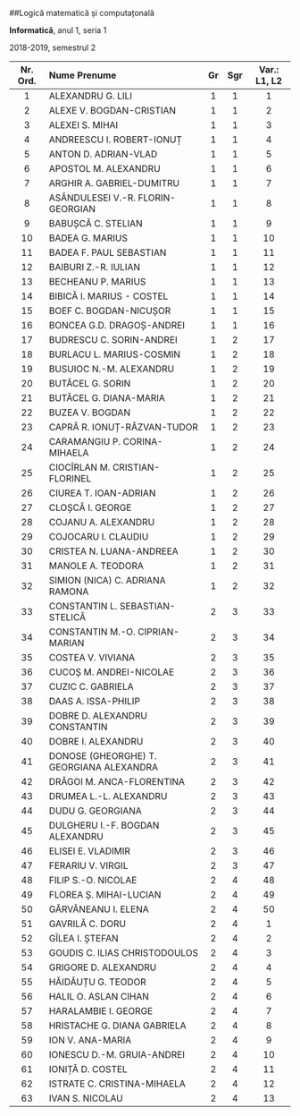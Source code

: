 ##Logică matematică și computațonală

**Informatică**, anul 1, seria 1

2018-2019, semestrul 2


| Nr. Ord. | Nume Prenume | Gr | Sgr | Var.: L1, L2 |
| :---: | :--- | :---: | :---: | :---: |
| 1 | ALEXANDRU G. LILI | 1 | 1 | 1 |
| 2 | ALEXE V. BOGDAN-CRISTIAN | 1 | 1 | 2 |
| 3 | ALEXEI S. MIHAI | 1 | 1 | 3 |
| 4 | ANDREESCU I. ROBERT-IONUȚ | 1 | 1 | 4 |
| 5 | ANTON D. ADRIAN-VLAD | 1 | 1 | 5 |
| 6 | APOSTOL M. ALEXANDRU | 1 | 1 | 6 |
| 7 | ARGHIR A. GABRIEL-DUMITRU | 1 | 1 | 7 |
| 8 | ASĂNDULESEI V.-R. FLORIN-GEORGIAN | 1 | 1 | 8 |
| 9 | BABUȘCĂ C. STELIAN | 1 | 1 | 9 |
| 10 | BADEA G. MARIUS | 1 | 1 | 10 |
| 11 | BADEA F. PAUL SEBASTIAN | 1 | 1 | 11 |
| 12 | BAIBURI Z.-R. IULIAN | 1 | 1 | 12 |
| 13 | BECHEANU P. MARIUS | 1 | 1 | 13 |
| 14 | BIBICĂ I. MARIUS - COSTEL | 1 | 1 | 14 |
| 15 | BOEF C. BOGDAN-NICUȘOR | 1 | 1 | 15 |
| 16 | BONCEA G.D. DRAGOȘ-ANDREI | 1 | 1 | 16 |
| 17 | BUDRESCU C. SORIN-ANDREI | 1 | 2 | 17 |
| 18 | BURLACU L. MARIUS-COSMIN | 1 | 2 | 18 |
| 19 | BUSUIOC N.-M. ALEXANDRU | 1 | 2 | 19 |
| 20 | BUTĂCEL G. SORIN | 1 | 2 | 20 |
| 21 | BUTĂCEL G. DIANA-MARIA | 1 | 2 | 21 |
| 22 | BUZEA V. BOGDAN | 1 | 2 | 22 |
| 23 | CAPRĂ R. IONUȚ-RĂZVAN-TUDOR | 1 | 2 | 23 |
| 24 | CARAMANGIU P. CORINA-MIHAELA | 1 | 2 | 24 |
| 25 | CIOCÎRLAN M. CRISTIAN-FLORINEL | 1 | 2 | 25 |
| 26 | CIUREA T. IOAN-ADRIAN | 1 | 2 | 26 |
| 27 | CLOȘCĂ I. GEORGE | 1 | 2 | 27 |
| 28 | COJANU A. ALEXANDRU | 1 | 2 | 28 |
| 29 | COJOCARU I. CLAUDIU | 1 | 2 | 29 |
| 30 | CRISTEA N. LUANA-ANDREEA | 1 | 2 | 30 |
| 31 | MANOLE A. TEODORA | 1 | 2 | 31 |
| 32 | SIMION (NICA) C. ADRIANA RAMONA | 1 | 2 | 32 |
| 33 | CONSTANTIN L. SEBASTIAN-STELICĂ | 2 | 3 | 33 |
| 34 | CONSTANTIN M.-O. CIPRIAN-MARIAN | 2 | 3 | 34 |
| 35 | COSTEA V. VIVIANA | 2 | 3 | 35 |
| 36 | CUCOȘ M. ANDREI-NICOLAE | 2 | 3 | 36 |
| 37 | CUZIC C. GABRIELA | 2 | 3 | 37 |
| 38 | DAAS A. ISSA-PHILIP | 2 | 3 | 38 |
| 39 | DOBRE D. ALEXANDRU CONSTANTIN | 2 | 3 | 39 |
| 40 | DOBRE I. ALEXANDRU | 2 | 3 | 40 |
| 41 | DONOSE (GHEORGHE) T. GEORGIANA ALEXANDRA | 2 | 3 | 41 |
| 42 | DRĂGOI M. ANCA-FLORENTINA | 2 | 3 | 42 |
| 43 | DRUMEA L.-L. ALEXANDRU | 2 | 3 | 43 |
| 44 | DUDU G. GEORGIANA | 2 | 3 | 44 |
| 45 | DULGHERU I.-F. BOGDAN ALEXANDRU | 2 | 3 | 45 |
| 46 | ELISEI E. VLADIMIR | 2 | 3 | 46 |
| 47 | FERARIU V. VIRGIL | 2 | 3 | 47 |
| 48 | FILIP S.-O. NICOLAE | 2 | 4 | 48 |
| 49 | FLOREA Ș. MIHAI-LUCIAN | 2 | 4 | 49 |
| 50 | GĂRVĂNEANU I. ELENA | 2 | 4 | 50 |
| 51 | GAVRILĂ C. DORU | 2 | 4 | 1 |
| 52 | GÎLEA I. ȘTEFAN | 2 | 4 | 2 |
| 53 | GOUDIS C. ILIAS CHRISTODOULOS | 2 | 4 | 3 |
| 54 | GRIGORE D. ALEXANDRU | 2 | 4 | 4 |
| 55 | HĂIDĂUȚU G. TEODOR | 2 | 4 | 5 |
| 56 | HALIL O. ASLAN CIHAN | 2 | 4 | 6 |
| 57 | HARALAMBIE I. GEORGE | 2 | 4 | 7 |
| 58 | HRISTACHE G. DIANA GABRIELA | 2 | 4 | 8 |
| 59 | ION V. ANA-MARIA | 2 | 4 | 9 |
| 60 | IONESCU D.-M. GRUIA-ANDREI | 2 | 4 | 10 |
| 61 | IONIȚĂ D. COSTEL | 2 | 4 | 11 |
| 62 | ISTRATE C. CRISTINA-MIHAELA | 2 | 4 | 12 |
| 63 | IVAN S. NICOLAU | 2 | 4 | 13 |
